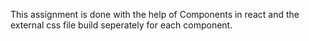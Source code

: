 This assignment is done with the help of Components in react and the external css file build seperately for each component.
